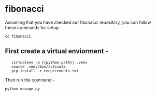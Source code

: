 # fibonacci

Assuming that you have checked out fibonacci repository, you can follow these commands for setup:

```cd fibonacci```

## First create a virtual enviorment - 

```
   virtualenv -p {{python-path}} .venv
   source .venv/bin/activate
   pip install -r requirements.txt
```

Then run the command - 

```python manage.py``` 



